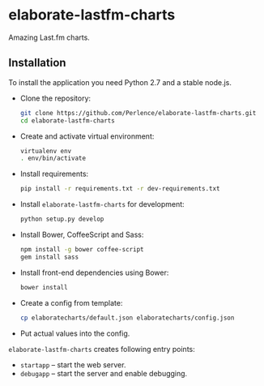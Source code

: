 elaborate-lastfm-charts
=======================

Amazing Last.fm charts.

Installation
------------

To install the application you need Python 2.7 and a stable node.js.

-   Clone the repository:

    ```bash
    git clone https://github.com/Perlence/elaborate-lastfm-charts.git
    cd elaborate-lastfm-charts
    ```

-   Create and activate virtual environment:

    ```bash
    virtualenv env
    . env/bin/activate
    ```

-   Install requirements:

    ```bash
    pip install -r requirements.txt -r dev-requirements.txt
    ```

-   Install `elaborate-lastfm-charts` for development:

    ```bash
    python setup.py develop
    ```

-   Install Bower, CoffeeScript and Sass:

    ```bash
    npm install -g bower coffee-script
    gem install sass
    ```

-   Install front-end dependencies using Bower:

    ```bash
    bower install
    ```

-   Create a config from template:

    ```bash
    cp elaboratecharts/default.json elaboratecharts/config.json
    ```

-   Put actual values into the config.

`elaborate-lastfm-charts` creates following entry points:

-   `startapp` &ndash; start the web server.
-   `debugapp` &ndash; start the server and enable debugging.
